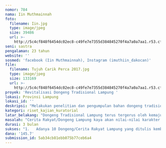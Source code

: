```yaml
---
nomor: 784
nama: Iin Muthmainnah
foto:
  filename: Iin.jpg
  type: image/jpeg
  size: 39486
  url: >-
    http://5c4cf848f6454dc02ec8-c49fe7e7355d384845270f4a7a0a7aa1.r53.cf2.rackcdn.com/69eac00f-feaf-4b6f-a255-b263d0f26188/Iin.jpg
seni: sastra
pengalaman: 23 tahun
website: ''
sosmed: 'facebook (Iin Muthmainnah), Instagram (imuthiin_dakocan)'
file:
  filename: Tujuh Carik Perca 2017.jpg
  type: image/jpeg
  size: 133169
  url: >-
    http://5c4cf848f6454dc02ec8-c49fe7e7355d384845270f4a7a0a7aa1.r53.cf2.rackcdn.com/8ecde8df-56f7-4b51-8770-2b8ebb08921d/Tujuh%20Carik%20Perca%202017.jpg
proyek: 'Revitalisasi Dongeng Tradisional Lampung '
lokasi: Provinsi Lampung
lokasi_id: ''
deskripsi: "Melakukan penelitian dan pengumpulan bahan dongeng tradisional Lampung yang tersebar di kantong-kantong budaya dan desa adat di Lampung, mendokumentasikan proses wawancara dan perjalanan dalam bentuk audio visual, menuliskan kembali cerita-cerita tersebut lengkap dengan ilustrasi, mencetak dalam bentuk buku, dan membagi ke pihak-pihak terkait terutama perpustakaan, sekolah, dan lembaga pendidikan lainnya.\r\n"
kategori: riset_kajian_kuratorial
latar_belakang: "Dongeng Tradisional Lampung terus tergerus oleh kemajuan zaman.  Dongeng-dongeng kaya dengan nilai tersebut harus dikenalkan kembali kepada generasi muda di Lampung sebagai bagian tak terpisahkan dari budaya dan pendidikan.  Sebagian narasi dimiliki secara lisan oleh para native speaker yang ada di berbagai kantong budaya dan desa-desa adat.  Desa-desa tersebut tersebar di pelosok-pelosok di wilayah Lampung.  \r\n\r\nRiset penting dalam upaya melestarikan budaya tradisional Lampung dalam hal ini dongeng atau cerita rakyat Lampung yang merupakan bagian tak terpisahkan dari khasanah keragaman budaya Indonesia.\r\n"
masalah: "Cerita Rakyat/Dongeng Lampung kaya akan nilai-nilai karakter dari falsafah masyarakat Lampung yang disebut dengan Piil Pesenggiri.  Piil Pesenggiri adalah nilai-nilai yang hidup bersama Masyarakat Lampung yaitu: Piil Pesenggiri sendiri yang bermakna memiliki kehormatan dan harga diri yang ditopang oleh 4 falsafah lainnya, yaitu Nemui Nyimah (penghormatan terhadap pendatang), Nengah Nyappur (berbaur dengan masyarakat), Bejuluk Buadek (saling menguatkan dengan ikatan persaudaraan), dan Sakai Sambayan (bekerjasama atau bergotong royong).\r\n\r\nDalam Piil Pesenggiri terkandung nilai-nilai universal, tetapi dalam cerita rakyat/dongeng rakyat Lampung, makna-maknanya tersirat dan tidak tertuliskan secara jelas sehingga tidak mudah untuk dipahami oleh masyarakat di Lampung yang sebagian besar adalah pendatang.  Maka penulisan kembali cerita/dongeng Rakyat Lampung dengan memunculkan nilai-nilai tersebut secara jelas tanpa mengubah cerita/dongeng secara keseluruhan.\r\n\r\n"
durasi: 3 bulan
sukses: "1.   Adanya 10 Dongeng/Cerita Rakyat Lampung yang ditulis kembali.\r\n2.  Falsafah Piil Pesenggiri yang muncul secara jelas dalam cerita/dongeng yang dituliskan ulang\r\n3.  Adanya Dokumentasi Audio Visual yang berisi Wawancara dan Perjalanan\r\n4.  Adanya 1000 eksemplar buku"
dana: '145.7'
submission_id: 5ab34cb81ebb075b77ceb6a4
---
```

